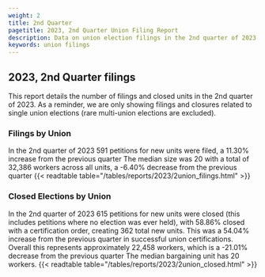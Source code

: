 ```yaml
---
weight: 2
title: 2nd Quarter
pagetitle: 2023, 2nd Quarter Union Filing Report
description: Data on union election filings in the 2nd quarter of 2023
keywords: union filings
---
```


## 2023, 2nd Quarter filings

This report details the number of filings and closed units in the 2nd quarter of 2023. As a reminder, we are only showing filings and closures related to single union elections (rare multi-union elections are excluded).

### Filings by Union
In the 2nd quarter of 2023 591 petitions for new units were filed, a 11.30% increase from the previous quarter The median size was 20 with a total of 32,386 workers across all units, a -6.40% decrease from the previous quarter
{{< readtable table="/tables/reports/2023/2union_filings.html" >}}

### Closed Elections by Union
In the 2nd quarter of 2023 615 petitions for new units were closed (this includes petitions where no election was ever held), with 58.86% closed with a certification order, creating 362 total new units. This was a 54.04% increase from the previous quarter in successful union certifications. Overall this represents approximately 22,458 workers, which is a -21.01% decrease from the previous quarter The median bargaining unit has 20 workers.
{{< readtable table="/tables/reports/2023/2union_closed.html" >}}
